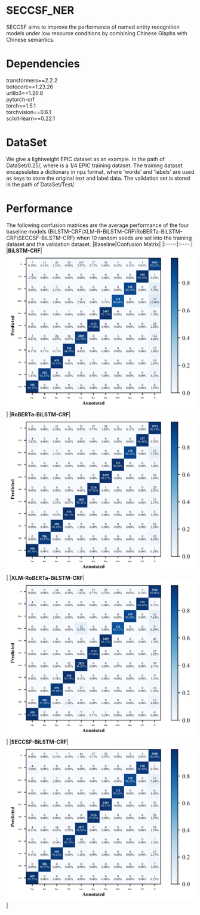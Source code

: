 # SECCSF_NER
SECCSF aims to improve the performance of named entity recognition models under low resource conditions by combining Chinese Glaphs with Chinese semantics.
# Dependencies
transformers==2.2.2  
botocore==1.23.26  
urllib3==1.26.8  
pytorch-crf  
torch==1.5.1  
torchvision==0.6.1  
scikit-learn==0.22.1  
# DataSet
We give a lightweight EPIC dataset as an example. In the path of DataSet/0.25/, where is a 1/4 EPIC training dataset. The training dataset encapsulates a dictionary in npz format, where 'words' and 'labels' are used as keys to store the original text and label data. The validation set is stored in the path of DataSet/Test/.
# Performance
The following confusion matrices are the average performance of the four baseline models (BiLSTM-CRF\XLM-R-BiLSTM-CRF\RoBERTa-BiLSTM-CRF\SECCSF-BiLSTM-CRF) when 10 random seeds are  set into the training dataset and the validation dataset.
|Baseline|Confusion Matrix|
|:----:|:----:|
|**BiLSTM-CRF**|![BiLSTM-CRF](https://github.com/tinyyhorm/SECCSF_NER/blob/main/DataSet/Results/BiLSTM-CRF.jpg)|
|**RoBERTa-BiLSTM-CRF**|![RoBERTa-BiLSTM-CRF](https://github.com/tinyyhorm/SECCSF_NER/blob/main/DataSet/Results/RoBERTa-BiLSTM-CRF.jpg)|
|**XLM-RoBERTa-BiLSTM-CRF**|![XLM-R-BiLSTM-CRF](https://github.com/tinyyhorm/SECCSF_NER/blob/main/DataSet/Results/XLM-R-BiLSTM-CRF.jpg)|
|**SECCSF-BiLSTM-CRF**|![SECCSF-BiLSTM-CRF](https://github.com/tinyyhorm/SECCSF_NER/blob/main/DataSet/Results/SECCSF-BiLSTM-CRF.jpg)|
